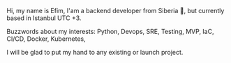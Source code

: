 Hi, my name is Efim, I'am a backend developer from Siberia 🐻, but currently based in Istanbul UTC +3.

Buzzwords about my interests: Python, Devops, SRE, Testing, MVP, IaC, CI/CD, Docker, Kubernetes,

I will be glad to put my hand to any existing or launch project. 
